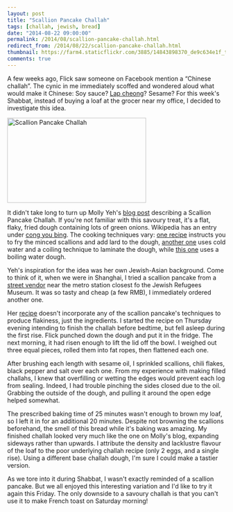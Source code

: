 ```yaml
---
layout: post
title: "Scallion Pancake Challah"
tags: [challah, jewish, bread]
date: "2014-08-22 09:00:00"
permalink: /2014/08/scallion-pancake-challah.html
redirect_from: /2014/08/22/scallion-pancake-challah.html
thumbnail: https://farm4.staticflickr.com/3885/14843898370_de9c634e1f_t.jpg
comments: true
---
```


A few weeks ago, Flick saw someone on Facebook mention a
&ldquo;Chinese challah&rdquo;. The cynic in me immediately scoffed
and wondered aloud what would make it Chinese: Soy sauce? [Lap
cheong](https://en.wikipedia.org/wiki/Chinese_sausage)? Sesame?
For this week's Shabbat, instead of buying a loaf at the grocer near my
office, I decided to investigate this idea.

<a href="https://www.flickr.com/photos/gnuf/14843898370" title="Scallion
Pancake Challah by Eric Fung, on Flickr"><img
src="https://farm4.staticflickr.com/3885/14843898370_de9c634e1f_n.jpg"
width="320" height="196" alt="Scallion Pancake Challah"></a>

It didn't take long to turn up Molly Yeh's [blog
post](http://mynameisyeh.com/mynameisyeh/2014/1/scallion-pancake-challah)
describing a Scallion Pancake Challah. If you're not familiar with
this savoury treat, it's a flat, flaky, fried dough containing lots of
green onions. Wikipedia has an entry under [cong you
bing](https://en.wikipedia.org/wiki/Cong_you_bing). The cooking
techniques vary: [one
recipe](http://www.epicurious.com/articlesguides/blogs/editor/2013/10/hugh-acheson-scallion-pancakes.html)
instructs you to fry the minced scallions and add lard to the dough,
[another
one](http://www.saveur.com/article/Recipes/Classic-Scallion-Pancakes) uses
cold water and a coiling technique to laminate the dough, while
[this
one](http://www.seriouseats.com/recipes/2011/04/extra-flaky-scallion-pancakes-recipe.html)
uses a boiling water dough.

Yeh's inspiration for the idea was her own Jewish-Asian background. Come
to think of it, when we were in Shanghai, I tried a scallion pancake
from a [street
vendor](https://secure.flickr.com/photos/gnuf/6293838730/in/set-72157627740935959)
near the metro station closest fo the Jewish Refugees Museum. It was so
tasty and cheap (a few RMB), I immediately ordered another one.

Her
[recipe](http://www.myjewishlearning.com/blog/jewish-and/2014/01/21/challah-with-a-chinese-twist/)
doesn't incorporate any of the scallion pancake's techniques to
produce flakiness, just the ingredients. I started the recipe on
Thursday evening intending to finish the challah before bedtime,
but fell asleep during the first rise. Flick punched down the dough
and put it in the fridge. The next morning, it had risen enough to
lift the lid off the bowl. I weighed out three equal pieces, rolled
them into fat ropes, then flattened each one. 

After brushing each length with sesame oil, I sprinkled scallions,
chili flakes, black pepper and salt over each one. From my experience
with making filled challahs, I knew that overfilling or wetting the
edges would prevent each log from sealing. Indeed, I had trouble
pinching the sides closed due to the oil. Grabbing the outside of
the dough, and pulling it around the open edge helped somewhat.

The prescribed baking time of 25 minutes wasn't enough to brown my loaf,
so I left it in for an additional 20 minutes. Despite not browning the
scallions beforehand, the smell of this bread while it's baking was
amazing. My finished challah looked very much like the one on Molly's
blog, expanding sideways rather than upwards. I attribute the density 
and lacklustre flavour of the loaf to the poor underlying challah 
recipe (only 2 eggs, and a single rise). Using a different base challah
dough, I'm sure I could make a tastier version.

As we tore into it during Shabbat, I wasn't exactly reminded of
a scallion pancake. But we all enjoyed this interesting variation and
I'd like to try it again this Friday. The only downside to a savoury
challah is that you can't use it to make French toast on Saturday
morning!
